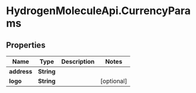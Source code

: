 # HydrogenMoleculeApi.CurrencyParams

## Properties
Name | Type | Description | Notes
------------ | ------------- | ------------- | -------------
**address** | **String** |  | 
**logo** | **String** |  | [optional] 


